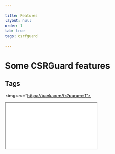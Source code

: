 ```yaml
---

title: Features
layout: null
order: 1
tab: true
tags: csrfguard

---
```


# Some CSRGuard features

## Tags
<img src=“https://bank.com/fn?param=1”>
<iframe src=“https://bank.com/fn?param=1”>
<script src=“https://bank.com/fn?param=1”>

## Autoposting Forms
<body onload="document.forms[0].submit()">
<form method="POST" action=“https://bank.com/fn”>
   <input type="hidden" name="sp" value="8109"/>
</form>

## XmlHttpRequest
Subject to same origin policy

## Credentials Included

![Credentials Included](images/credentials_included.png)

# How Does CSRF Work?

## What is CSRF (Cross-Site Request Forgery) Attacks

![How Does CSRF Work](images/what_is_csrf_attacks_1.png)
![How Does CSRF Work](images/what_is_csrf_attacks_2.png)
![How Does CSRF Work](images/what_is_csrf_attacks_3.png)
![How Does CSRF Work](images/what_is_csrf_attacks_4.png)
![How Does CSRF Work](images/what_is_csrf_attacks_5.png)
![How Does CSRF Work](images/what_is_csrf_attacks_6.png)
![How Does CSRF Work](images/what_is_csrf_attacks_7.png)

